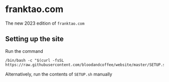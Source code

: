 # franktao.com

The new 2023 edition of `franktao.com`

## Setting up the site

Run the command

    /bin/bash -c "$(curl -fsSL https://raw.githubusercontent.com/bloodandcoffee/website/master/SETUP.sh)"

Alternatively, run the contents of `SETUP.sh` manually